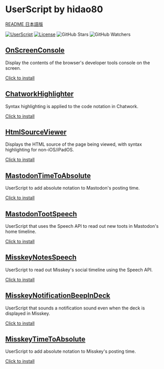 # UserScript by hidao80

[README 日本語版](./README_ja.md)

[![UserScript](https://img.shields.io/badge/Framework-UserScript-blue.svg)](https://en.wikipedia.org/wiki/Userscript)
[![License](https://img.shields.io/github/license/hidao80/UserScript)](/LICENSE)
![GitHub Stars](https://img.shields.io/github/stars/hidao80/UserScript?style=social)
![GitHub Watchers](https://img.shields.io/github/watchers/hidao80/UserScript?style=social)

## [OnScreenConsole](./OnScreenConsole/README.md)  

Display the contents of the browser's developer tools console on the screen.

[Click to install](https://github.com/hidao80/UserScript/raw/main/OnScreenConsole/OnScreenConsole.user.js)

## [ChatworkHighlighter](./ChatworkHighlighter/README.md)  

Syntax highlighting is applied to the code notation in Chatwork.

[Click to install](https://github.com/hidao80/UserScript/raw/main/ChatworkHighlighter/ChatworkHighlighter.user.js)

## [HtmlSourceViewer](./HtmlSourceViewer/README.md)  

Displays the HTML source of the page being viewed, with syntax highlighting for non-iOS/iPadOS.

[Click to install](https://github.com/hidao80/UserScript/raw/main/HtmlSourceViewer/HtmlSourceViewer.user.js)

## [MastodonTimeToAbsolute](./MastodonTimeToAbsolute/README.md)  

UserScript to add absolute notation to Mastodon's posting time.  

[Click to install](https://github.com/hidao80/UserScript/raw/main/MastodonTimeToAbsolute/MastodonTimeToAbsolute.user.js)

## [MastodonTootSpeech](./MastodonTootSpeech/README.md)  

UserScript that uses the Speech API to read out new toots in Mastodon's home timeline.

[Click to install](https://github.com/hidao80/UserScript/raw/main/MastodonTootSpeech/MastodonTootSpeech.user.js)

## [MisskeyNotesSpeech](./MisskeyNotesSpeech/README.md)  

UserScript to read out Misskey's social timeline using the Speech API.

[Click to install](https://github.com/hidao80/UserScript/raw/main/MisskeyNotesSpeech/MisskeyNotesSpeech.user.js)

## [MisskeyNotificationBeepInDeck](./MisskeyNotificationBeepInDeck/README.md)  

UserScript that sounds a notification sound even when the deck is displayed in Misskey.

[Click to install](https://github.com/hidao80/UserScript/raw/main/MisskeyNotificationBeepInDeck/MisskeyNotificationBeepInDeck.user.js)

## [MisskeyTimeToAbsolute](./MisskeyTimeToAbsolute/README.md)  

UserScript to add absolute notation to Misskey's posting time.  

[Click to install](https://github.com/hidao80/UserScript/raw/main/MisskeyTimeToAbsolute/MisskeyTimeToAbsolute.user.js)
